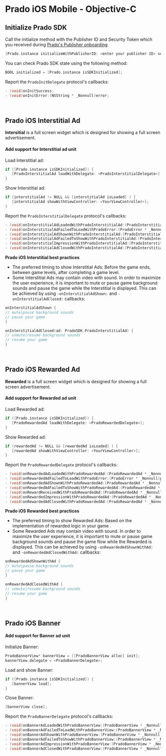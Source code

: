 # Prado iOS Mobile - Objective-C

## Initialize Prado SDK
Call the initialize method with the Publisher ID and Security Token which you received during [Prado's Publisher onboarding](https://accounts.kidoz.net/publishers/register?utm_source=prado_github).
```Objective-C 
[Prado.instance initializeWithPublisherID: <enter your publisher ID> securityToken: <enter your security Token> delegate: <PradoInitDelegate>];
```

You can check Prado SDK state using the following method:  
```Objective-C 
BOOL initialized = [Prado.instance isSDKInitialized];
```

Report the `PradoInitDelegate` protocol's callbacks:  
```Objective-C 
- (void)onInitSuccess;
- (void)onInitError:(NSString * _Nonnull)error;
```
<BR>

## Prado iOS Interstitial Ad 
**Intersitial** is a full screen widget which is designed for showing a full screen advertisement.  
#### Add support for Interstitial ad unit

Load Interstitial ad: 
```Objective-C 
if ([Prado.instance isSDKInitialized]) {
   [PradoInterstitialAd loadWithDelegate: <PradoInterstitialDelegate>];
}
```

Show Interstitial ad:  
```Objective-C 
if (interstitialAd != NULL && [interstitialAd isLoaded] ) {
   [interstitialAd showWithViewController: <YourViewController>];
}
```

Report the `PradoInterstitialDelegate` protocol's callbacks: 
```Objective-C  
- (void)onInterstitialAdLoadedWithPradoInterstitialAd:(PradoInterstitialAd * _Nonnull)pradoInterstitialAd;
- (void)onInterstitialAdFailedToLoadWithPradoError:(PradoError * _Nonnull)pradoError;
- (void)onInterstitialAdShownWithPradoInterstitialAd:(PradoInterstitialAd * _Nonnull)pradoInterstitialAd;
- (void)onInterstitialAdFailedToShowWithPradoInterstitialAd:(PradoInterstitialAd * _Nonnull)pradoInterstitialAd pradoError:(PradoError * _Nonnull)pradoError;
- (void)onInterstitialImpressionWithPradoInterstitialAd:(PradoInterstitialAd * _Nonnull)pradoInterstitialAd;
- (void)onInterstitialAdClosedWithPradoInterstitialAd:(PradoInterstitialAd * _Nonnull)pradoInterstitialAd;
```
**Prado iOS Interstitial best practices**
- The preferred timing to show Interstitial Ads: Before the game ends, between game levels, after completing a game level.   
- Some Interstitial Ads may contain video with sound. In order to maximize the user experience, it is important to mute or pause game background sounds and pause the game while the Interstitial is displayed. This can be achieved by using `-onInterstitialAdShown:` and `-onInterstitialAdClosed:` callbacks:
```Swift 
onInterstitialAdShown {
// mute|pause background sounds
// pause your game 
}

onInterstitialAdClosed(ad: PradoSDK.PradoInterstitialAd) {
// unmute|resume background sounds
// resume your game 
}
```
<BR>

## Prado iOS Rewarded Ad
**Rewarded** is a full screen widget which is designed for showing a full screen advertisement.   
#### Add support for Rewarded ad unit

Load Rewarded ad: 
```Objective-C 
if ([Prado.instance isSDKInitialized]) {
   [PradoRewardedAd loadWithDelegate: <PradoRewardedDelegate>];
}
```

Show Rewarded ad:  
```Objective-C 
if (rewardedAd != NULL && [rewardedAd isLoaded] ) {
   [rewardedAd showWithViewController: <YourViewController>];
}
```

Report the `PradoRewardedDelegate` protocol's callbacks: 
```Objective-C   
- (void)onRewardedAdLoadedWithPradoRewardedAd:(PradoRewardedAd * _Nonnull)pradoRewardedAd;
- (void)onRewardedAdFailedToLoadWithPradoError:(PradoError * _Nonnull)pradoError;
- (void)onRewardedAdShownWithPradoRewardedAd:(PradoRewardedAd * _Nonnull)pradoRewardedAd;
- (void)onRewardedAdFailedToShowWithPradoRewardedAd:(PradoRewardedAd * _Nonnull)pradoRewardedAd pradoError:(PradoError * _Nonnull)pradoError;
- (void)onRewardReceivedWithPradoRewardedAd:(PradoRewardedAd * _Nonnull)pradoRewardedAd;
- (void)onRewardedImpressionWithPradoRewardedAd:(PradoRewardedAd * _Nonnull)pradoRewardedAd;
- (void)onRewardedAdClosedWithPradoRewardedAd:(PradoRewardedAd * _Nonnull)pradoRewardedAd;
```
**Prado iOS Rewarded best practices**
- The preferred timing to show Rewarded Ads: Based on the implementation of rewarded logic in your game .   
- Some Rewarded Ads may contain video with sound. In order to maximize the user experience, it is important to mute or pause game background sounds and pause the game flow while the Rewarded is displayed. This can be achieved by using `-onRewardedAdShownWithAd:` and `-onRewardedAdClosedWithAd:` callbacks:
```Swift 
onRewardedAdShownWithAd {
// mute|pause background sounds
// pause your game 
}

onRewardedAdClosedWithAd {
// unmute|resume background sounds
// resume your game 
}
```
<BR>

## Prado iOS Banner 
#### Add support for Banner ad unit

Initialize Banner:
```Objective-C 
PradoBannerView* bannerView = [[PradoBannerView alloc] init];
bannerView.delegate = <PradoBannerDelegate>;
```

Load and show Banner:  
```Objective-C 
if ([Prado.instance isSDKInitialized]) {
   [bannerView load];
}
``` 

Close Banner:  
```Objective-C 
[bannerView close];
```  

Report the `PradoBannerDelegate` protocol's callbacks: 
```Objective-C 
- (void)onBannerAdLoadedWithPradoBannerView:(PradoBannerView * _Nonnull)pradoBannerView;
- (void)onBannerAdFailedToLoadWithPradoBannerView:(PradoBannerView * _Nonnull)pradoBannerView error:(PradoError * _Nonnull)error;
- (void)onBannerAdShownWithPradoBannerView:(PradoBannerView * _Nonnull)pradoBannerView;
- (void)onBannerAdFailedToShowWithPradoBannerView:(PradoBannerView * _Nonnull)pradoBannerView error:(PradoError * _Nonnull)error;
- (void)onBannerAdImpressionWithPradoBannerView:(PradoBannerView * _Nonnull)pradoBannerView;
- (void)onBannerAdClosedWithPradoBannerView:(PradoBannerView * _Nonnull)pradoBannerView;
```
